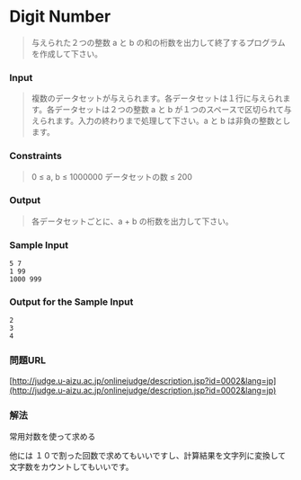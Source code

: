 # Digit Number
> 与えられた２つの整数 a と b の和の桁数を出力して終了するプログラムを作成して下さい。

### Input
> 複数のデータセットが与えられます。各データセットは１行に与えられます。各データセットは２つの整数 a と b が１つのスペースで区切られて与えられます。入力の終わりまで処理して下さい。a と b は非負の整数とします。

### Constraints
> 0 ≤ a, b ≤ 1000000
> データセットの数 ≤ 200

### Output
> 各データセットごとに、a + b の桁数を出力して下さい。

### Sample Input
    5 7
    1 99
    1000 999

### Output for the Sample Input
    2
    3
    4

### 問題URL
[http://judge.u-aizu.ac.jp/onlinejudge/description.jsp?id=0002&lang=jp](http://judge.u-aizu.ac.jp/onlinejudge/description.jsp?id=0002&lang=jp)

### 解法
常用対数を使って求める

他には
１０で割った回数で求めてもいいですし、計算結果を文字列に変換して文字数をカウントしてもいいです。